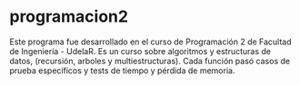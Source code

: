 ﻿# programacion2

Este programa fue desarrollado en el curso de Programación 2 de Facultad de Ingeniería - UdelaR.
Es un curso sobre algoritmos y estructuras de datos, (recursión, arboles y multiestructuras).
Cada función pasó casos de prueba específicos y tests de tiempo y pérdida de memoria.
